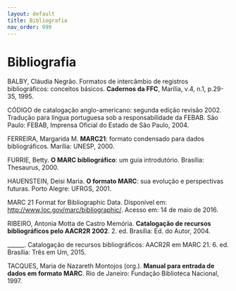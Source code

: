 ```yaml
---
layout: default
title: Bibliografia
nav_order: 999
---
```



# Bibliografia

BALBY, Cláudia Negrão. Formatos de intercâmbio de registros bibliográficos: conceitos básicos. **Cadernos da FFC**, Marília, v.4, n.1, p.29-35, 1995.



CÓDIGO de catalogação anglo-americano: segunda edição revisão 2002. Tradução para língua portuguesa sob a responsabilidade da FEBAB. São Paulo: FEBAB, Imprensa Oficial do Estado de São Paulo, 2004.



FERREIRA, Margarida M. **MARC21**: formato condensado para dados bibliográficos. Marília: UNESP, 2000.



FURRIE, Betty. **O MARC bibliográfico**: um guia introdutório. Brasília: Thesaurus, 2000.



HAUENSTEIN, Deisi Maria. **O formato MARC**: sua evolução e perspectivas futuras. Porto Alegre: UFRGS, 2001.



MARC 21 Format for Bibliographic Data. Disponível em: <http://www.loc.gov/marc/bibliographic/>. Acesso em: 14 de maio de 2016.



RIBEIRO, Antonia Motta de Castro Memória. **Catalogação de recursos bibliográficos pelo AACR2R 2002**. 2. ed. Brasília: Ed. do Autor, 2004.



______. Catalogação de recursos bibliográficos: AACR2R em MARC 21. 6. ed. Brasília: Três em Um, 2015.



TACQUES, Maria de Nazareth Montojos (org.). **Manual para entrada de dados em formato MARC**. Rio de Janeiro: Fundação Biblioteca Nacional, 1997.


